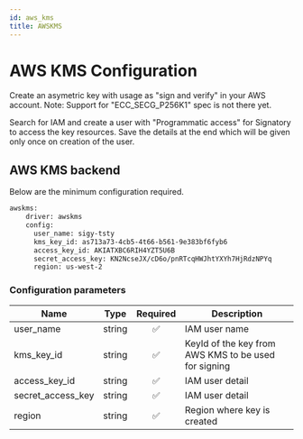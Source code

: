 ```yaml
---
id: aws_kms
title: AWSKMS
---
```

# AWS KMS Configuration

Create an asymetric key with usage as "sign and verify" in your AWS account. 
Note: Support for "ECC_SECG_P256K1" spec is not there yet.

Search for IAM and create a user with "Programmatic access" for Signatory to access the key resources. Save the details at the end which will be given only once on creation of the user.

## AWS KMS backend

Below are the minimum configuration required.

```sh
awskms:
    driver: awskms
    config:
      user_name: sigy-tsty
      kms_key_id: as713a73-4cb5-4t66-b561-9e383bf6fyb6
      access_key_id: AKIATXBC6RIH4YZT5U6B
      secret_access_key: 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
      region: us-west-2
```

### Configuration parameters

Name | Type | Required | Description
-----|------|:--------:|------------
user_name | string |✅| IAM user name
kms_key_id | string |✅| KeyId of the key from AWS KMS to be used for signing
access_key_id | string | ✅ | IAM user detail
secret_access_key | string | ✅ | IAM user detail
region | string | ✅ | Region where key is created
